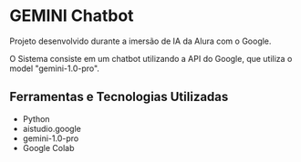 # GEMINI Chatbot

Projeto desenvolvido durante a imersão de IA da Alura com o Google.

O Sistema consiste em um chatbot utilizando a API do Google, que utiliza o model "gemini-1.0-pro".

## Ferramentas e Tecnologias Utilizadas

- Python
- aistudio.google
- gemini-1.0-pro
- Google Colab

